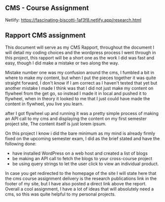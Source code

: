 ## CMS - Course Assignment
Netlify: https://fascinating-biscotti-1af3f8.netlify.app/research.html

## Rapport CMS assignment

This document will serve as my CMS Rapport, 
throughout the document I will detail my coding choices and the wordpress process I went through in this project, 
this rapport will be a short one as the work I did was fast and easy, though I did make a mistake or two along the way.

Mistake number one was my confusion around the cms, I fumbled a bit in where to make my content, but when I put the pieces together it was quite straight forward, I don't know if I am correct as I haven't tested that yet but another mistake I made I think was that I did not just make my content on flywheel from the get go, 
so instead I made it in local and pushed it to flywheel, when in theory it looked to me that I just could have made the content in flywheel, you live you learn.

after I got flywheel up and running it was a pretty simple process of making an API call to my cms and displaying the content on my first semester project site,
The content itself is just lorem ipsum. 

On this project I know i did the bare minimum as my mind is already firmly fixed on the upcoming semester exam, I did as the brief stated and have the following done:

- have installed WordPress on a web host and created a list of blogs
- be making an API call to fetch the blogs to your cross-course project
- be using query strings to let the user click to view an individual product.


In case you get redirected to the homepage of the site I will state here that the cms course assignment delivery is the research publications link in the footer of my site, but I have also posted a direct link above the report.
Overall a cool assignment, I have a lot of ideas that will absolutely need a cms, so this was quite helpful to my personal projects.
